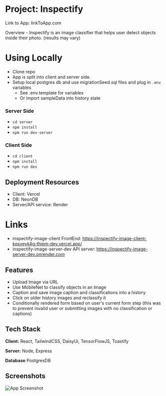 
# Project: Inspectify
Link to App: linkToApp.com 

Overview - Inspectify is an image classifier that helps user detect objects inside their photo. (results may vary)


# Using Locally
- Clone repo
- App is split into client and server side.
- Setup local postgres db and use migrationSeed.sql files and plug in `.env` variables
    - See .env.template for variables
    - Or import sampleData into history state

### Server Side
- `cd server`
- `npm install`
- `npm run dev-server`

### Client Side
- `cd client`
- `npm install`
- `npm run dev`

## Deployment Resources
- Client: Vercel
- DB: NeonDB
- Server/API service: Render

# Links 
- inspectify-image-client FrontEnd: https://inspectify-image-client-kqsveyk4g-thiem-dev.vercel.app/
- inspectify-image-server-dev API server: https://inspectify-image-server-dev.onrender.com 
## Features

- Upload Image via URL
- Use MobileNet to classify objects in an Image
- Caption and save image caption and classifications into a history
- Click on older history images and reclassify it
- Conditionally rendered form based on user's current form step (this was to prevent invalid user or submitting images with no classification or captions)

## Tech Stack

**Client:** React, TailwindCSS, DaisyUi, TensorFlowJS, Toastify

**Server:** Node, Express

**Database** PostgresDB 


## Screenshots

![App Screenshot](https://via.placeholder.com/468x300?text=App+Screenshot+Here)

